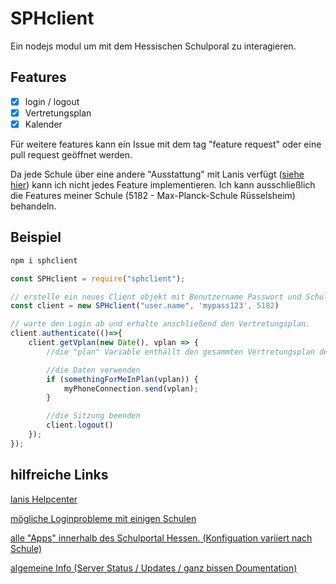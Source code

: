 # SPHclient
Ein nodejs modul um mit dem Hessischen Schulporal zu interagieren. 

## Features

- [x] login / logout
- [x] Vertretungsplan
- [x] Kalender

Für weitere features kann ein Issue mit dem tag "feature request" oder eine pull request geöffnet werden.

Da jede Schule über eine andere "Ausstattung" mit Lanis verfügt (<a href="https://info.schulportal.hessen.de/das-sph/sph-ueberblick/sph-lernsys/">siehe hier</a>) kann ich nicht jedes Feature implementieren. Ich kann ausschließlich die Features meiner Schule (5182 - Max-Planck-Schule Rüsselsheim) behandeln. 

## Beispiel
```bash
npm i sphclient
```

```javascript
const SPHclient = require("sphclient");

// erstelle ein neues Client objekt mit Benutzername Passwort und Schulnummer
const client = new SPHclient("user.name", 'mypass123', 5182)

// warte den Login ab und erhalte anschließend den Vertretungsplan.
client.authenticate(()=>{
    client.getVplan(new Date(), vplan => {
        //die "plan" Variable enthällt den gesammten Vertretungsplan der Schule.

        //die Daten verwenden
        if (somethingForMeInPlan(vplan)) {
            myPhoneConnection.send(vplan);
        }

        //die Sitzung beenden
        client.logout()
    });
});
```

## hilfreiche Links
<a href="https://support.schulportal.hessen.de/knowledgebase.php">lanis Helpcenter</a>

<a href="https://support.schulportal.hessen.de/knowledgebase.php?article=1087">mögliche Loginprobleme mit einigen Schulen</a>

<a href="https://info.schulportal.hessen.de/das-sph/sph-ueberblick/sph-lernsys/"> alle "Apps" innerhalb des Schulportal Hessen. (Konfiguation variiert nach Schule)</a>

<a href="https://info.schulportal.hessen.de/">algemeine Info (Server Status / Updates / ganz bissen Doumentation)</a>

